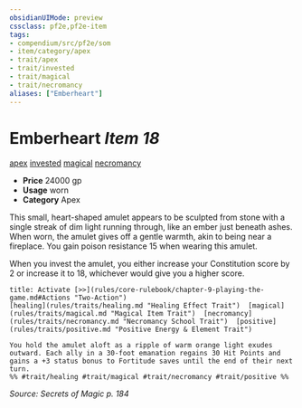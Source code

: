 ```yaml
---
obsidianUIMode: preview
cssclass: pf2e,pf2e-item
tags:
- compendium/src/pf2e/som
- item/category/apex
- trait/apex
- trait/invested
- trait/magical
- trait/necromancy
aliases: ["Emberheart"]
---
```

# Emberheart *Item 18*  
[apex](rules/traits/apex.md "Apex Item Trait")  [invested](rules/traits/invested.md "Invested Item Trait")  [magical](rules/traits/magical.md "Magical Item Trait")  [necromancy](rules/traits/necromancy.md "Necromancy School Trait")  

- **Price** 24000 gp
- **Usage** worn
- **Category** Apex

This small, heart-shaped amulet appears to be sculpted from stone with a single streak of dim light running through, like an ember just beneath ashes. When worn, the amulet gives off a gentle warmth, akin to being near a fireplace. You gain poison resistance 15 when wearing this amulet.

When you invest the amulet, you either increase your Constitution score by 2 or increase it to 18, whichever would give you a higher score.

```ad-embed-ability
title: Activate [>>](rules/core-rulebook/chapter-9-playing-the-game.md#Actions "Two-Action")
[healing](rules/traits/healing.md "Healing Effect Trait")  [magical](rules/traits/magical.md "Magical Item Trait")  [necromancy](rules/traits/necromancy.md "Necromancy School Trait")  [positive](rules/traits/positive.md "Positive Energy & Element Trait")  

You hold the amulet aloft as a ripple of warm orange light exudes outward. Each ally in a 30-foot emanation regains 30 Hit Points and gains a +3 status bonus to Fortitude saves until the end of their next turn.  
%% #trait/healing #trait/magical #trait/necromancy #trait/positive %%
```

*Source: Secrets of Magic p. 184*